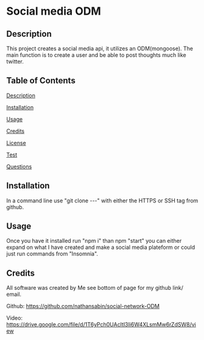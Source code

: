 # Social media ODM 
  
  ## Description

  This project creates a social media api, it utilizes an ODM(mongoose). The main function is to create a user and be able to post thoughts much like twitter. 

  ## Table of Contents 

  [Description](#description)

  [Installation](#installation)

  [Usage](#usage)

  [Credits](#credits)

  [License](#license)

  [Test](#test)

  [Questions](#questions)

  ## Installation
  
  In a command line use "git clone ---" with either the HTTPS or SSH tag from github.

  ## Usage

  Once you have it installed run "npm i" than npm "start" you can either expand on what I have created and make a social media plateform or could just run commands from "Insomnia".
  
  ## Credits
  
  All software was created by Me see bottom of page for my github link/ email.

  Github:
  https://github.com/nathansabin/social-network-ODM

  Video:
  https://drive.google.com/file/d/1T6yPch0UAcItl3Ii6W4XLsmMw6rZdSW8/view
